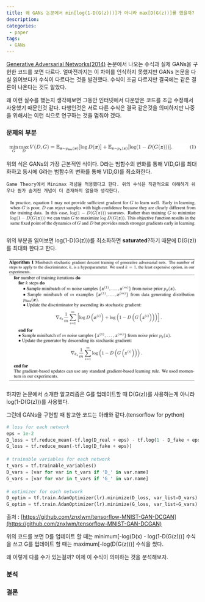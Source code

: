 ```yaml
---
title: 왜 GANs 논문에서 min[log(1-D(G(z)))]가 아니라 max[D(G(z))]를 했을까?
description:
categories:
 - paper
tags:
 - GANs
---
```





[Generative Adversarial Networks(2014)](http://papers.nips.cc/paper/5423-generative-adversarial-nets.pdf) 논문에서 나오는 수식과 실제  GANs을 구현한 코드를 보면 다르다. 얼마전까지는 이 차이를 인식하지 못했지만 GANs 논문을 다실 읽어보다가 수식이 다르다는 것을 발견했다. 수식이 조금 다르지만 결국에는 같은 결론이 나온다는 것도 알았다.

왜 이런 실수를 했는지 생각해보면 그동안 인터넷에서 다운받은 코드를 조금 수정해서 사용했기 때문인것 같다. 다행인것은 서로 다른 수식은 결국 같은것을 의미하지만 나중을 위해서는 이런 식으로 연구하는 것을 멈춰야 겠다.

### 문제의 부분

 ![](/assets/2018-02-14/1.png)

위의 식은 GANs의 가장 근본적인 식이다. D라는 범함수의 변화를 통해 V(D,G)를 최대화하고 동시에 G라는 범함수의 변화를 통해 V(D,G)를 최소화한다.

    Game Theory에서 Minimax 개념을 적용했다고 한다. 위의 수식은 직관적으로 이해하기 쉬우나 뭔가 숨겨진 개념이 더 존재하지 않을까 생각한다.

 ![](/assets/2018-02-14/2.png)

위의 부분을 읽어보면 log(1-D(G(z)))를 최소화하면 **saturated**?하기 때문에 D(G(z))를 최대화 한다고 한다.

 ![](/assets/2018-02-14/3.png)

하지만 논문에서 소개한 알고리즘은 G를 업데이트할 때 D(G(z))를 사용하는게 아니라 log(1-D(G(z)))를 사용했다.

그런데 GANs을 구현할 때 참고한 코드는 아래와 같다.(tensorflow for python)
```python
# loss for each network
eps = 1e-2
D_loss = tf.reduce_mean(-tf.log(D_real + eps) - tf.log(1 - D_fake + eps))
G_loss = tf.reduce_mean(-tf.log(D_fake + eps))

# trainable variables for each network
t_vars = tf.trainable_variables()
D_vars = [var for var in t_vars if 'D_' in var.name]
G_vars = [var for var in t_vars if 'G_' in var.name]

# optimizer for each network
D_optim = tf.train.AdamOptimizer(lr).minimize(D_loss, var_list=D_vars)
G_optim = tf.train.AdamOptimizer(lr).minimize(G_loss, var_list=G_vars)
```
출처 : [https://github.com/znxlwm/tensorflow-MNIST-GAN-DCGAN](https://github.com/znxlwm/tensorflow-MNIST-GAN-DCGAN)

위의 코드를 보면 D를 업데이트 할 때는 minimum[-log(D(x) - log(1-D(G(z)))] 수식을 쓰고 G를 업데이트 할 때는 maximum[-log(D(G(z)))] 수식을 썼다.

왜 이렇게 다를 수가 있는걸까? 이제 이 수식이 의미하는 것을 분석해보자.

### 분석




### 결론
